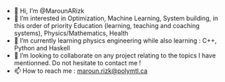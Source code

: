 - 👋 Hi, I’m @MarounARizk
- 👀 I’m interested in Optimization, Machine Learning, System building, in this order of priority Education (learning, teaching and coaching systems), Physics/Mathematics, Health
- 🌱 I’m currently learning physics engineering while also learning : C++, Python and Haskell
- 💞️ I’m looking to collaborate on any project relating to the topics I have mentionned. Do not hesitate to contact me !
- 📫 How to reach me : maroun.rizk@polymtl.ca

<!---
MarounARizk/MarounARizk is a ✨ special ✨ repository because its `README.md` (this file) appears on your GitHub profile.
You can click the Preview link to take a look at your changes.
--->
